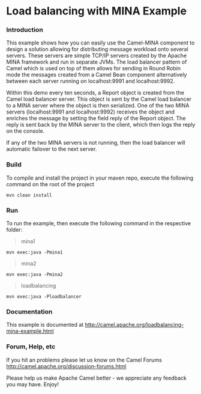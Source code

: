 # Load balancing with MINA Example


### Introduction

This example shows how you can easily use the Camel-MINA component to design a solution
allowing for distributing message workload onto several servers.
These servers are simple TCP/IP servers created by the Apache MINA framework and run in
separate JVMs. The load balancer pattern of Camel which is used on top of them allows for
sending in Round Robin mode the messages created from a Camel Bean component
alternatively between each server running on localhost:9991 and localhost:9992.

Within this demo every ten seconds, a Report object is created from the Camel load balancer server.
This object is sent by the Camel load balancer to a MINA server where the object is then serialized.
One of the two MINA servers (localhost:9991 and localhost:9992) receives the object and enriches
the message by setting the field reply of the Report object. The reply is sent back by the MINA
server to the client, which then logs the reply on the console.

If any of the two MINA servers is not running, then the load balancer will automatic failover
to the next server.

### Build

To compile and install the project in your maven repo, execute the following
command on the root of the project

	mvn clean install

### Run

To run the example, then execute the following command in the respective folder:

>mina1

	mvn exec:java -Pmina1

>mina2

	mvn exec:java -Pmina2

>loadbalancing

	mvn exec:java -Ploadbalancer

### Documentation

This example is documented at
  <http://camel.apache.org/loadbalancing-mina-example.html>

### Forum, Help, etc

If you hit an problems please let us know on the Camel Forums
	<http://camel.apache.org/discussion-forums.html>

Please help us make Apache Camel better - we appreciate any feedback you may
have.  Enjoy!
